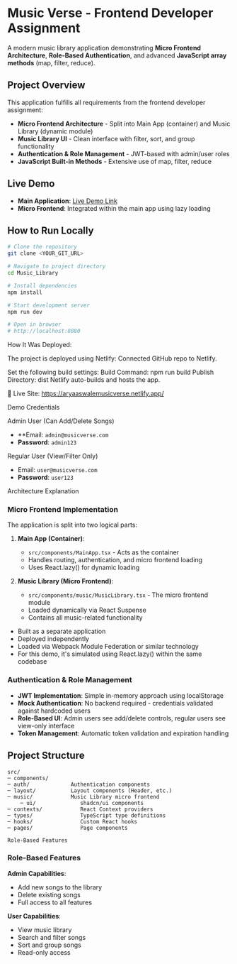 # Music Verse - Frontend Developer Assignment

A modern music library application demonstrating **Micro Frontend Architecture**, **Role-Based Authentication**, and advanced **JavaScript array methods** (map, filter, reduce).

##  Project Overview
This application fulfills all requirements from the frontend developer assignment:

-  **Micro Frontend Architecture** - Split into Main App (container) and Music Library (dynamic module)
-  **Music Library UI** - Clean interface with filter, sort, and group functionality
-  **Authentication & Role Management** - JWT-based with admin/user roles
-  **JavaScript Built-in Methods** - Extensive use of map, filter, reduce

## Live Demo

- **Main Application**: [Live Demo Link](https://aryaaswalemusicverse.netlify.app/)
- **Micro Frontend**: Integrated within the main app using lazy loading


## How to Run Locally

```bash
# Clone the repository
git clone <YOUR_GIT_URL>

# Navigate to project directory
cd Music_Library

# Install dependencies
npm install

# Start development server
npm run dev

# Open in browser
# http://localhost:8080
```

How It Was Deployed:

The project is deployed using Netlify:
   Connected GitHub repo to Netlify.

Set the following build settings:
   Build Command: npm run build
   Publish Directory: dist
   Netlify auto-builds and hosts the app.

🔗 Live Site: https://aryaaswalemusicverse.netlify.app/

Demo Credentials

Admin User (Can Add/Delete Songs)
- **Email: `admin@musicverse.com`
- **Password**: `admin123`

Regular User (View/Filter Only)
- Email: `user@musicverse.com`
- **Password**: `user123`

Architecture Explanation

### Micro Frontend Implementation

The application is split into two logical parts:

1. **Main App (Container)**: 
   - `src/components/MainApp.tsx` - Acts as the container
   - Handles routing, authentication, and micro frontend loading
   - Uses React.lazy() for dynamic loading

2. **Music Library (Micro Frontend)**:
   - `src/components/music/MusicLibrary.tsx` - The micro frontend module
   - Loaded dynamically via React Suspense
   - Contains all music-related functionality


- Built as a separate application
- Deployed independently 
- Loaded via Webpack Module Federation or similar technology
- For this demo, it's simulated using React.lazy() within the same codebase

### Authentication & Role Management

- **JWT Implementation**: Simple in-memory approach using localStorage
- **Mock Authentication**: No backend required - credentials validated against hardcoded users
- **Role-Based UI**: Admin users see add/delete controls, regular users see view-only interface
- **Token Management**: Automatic token validation and expiration handling

## Project Structure

```
src/
─ components/
─ auth/             Authentication components
─ layout/           Layout components (Header, etc.)
─ music/            Music Library micro frontend
 	─ ui/              shadcn/ui components
─ contexts/            React Context providers
─ types/               TypeScript type definitions
─ hooks/               Custom React hooks
─ pages/               Page components
```

    Role-Based Features


### Role-Based Features

**Admin Capabilities**:
- Add new songs to the library
- Delete existing songs
- Full access to all features

**User Capabilities**:
- View music library
- Search and filter songs
- Sort and group songs
- Read-only access

